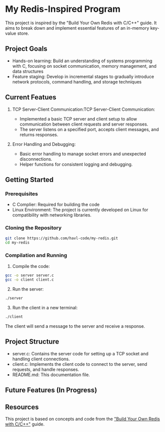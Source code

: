 # My Redis-Inspired Program

This project is inspired by the "Build Your Own Redis with C/C++" guide. It aims to break down and implement essential features of an in-memory key-value store.

## Project Goals
- Hands-on learning: Build an understanding of systems programming with C, focusing on socket communication, memory management, and data structures
- Feature staging: Develop in incremental stages to gradually introduce network protocols, command handling, and storage techniques

## Current Featues
1. TCP Server-Client Communication:TCP Server-Client Communication:
   - Implemented a basic TCP server and client setup to allow communication between client requests and server responses.
   - The server listens on a specified port, accepts client messages, and returns responses.

2. Error Handling and Debugging:
   - Basic error handling to manage socket errors and unexpected disconnections.
   - Helper functions for consistent logging and debugging. 

## Getting Started
### Prerequisites
- C Complier: Required for building the code
- Linux Environment: The project is currently developed on Linux for compatibility with networking libraries.

### Cloning the Repository
```bash
git clone https://github.com/havl-code/my-redis.git
cd my-redis
```

### Compilation and Running
1. Compile the code:
```bash
gcc -o server server.c
gcc -o client client.c
```
2. Run the server:
```bash
./server
```
3. Run the client in a new terminal:
```bash
./client
```
The client will send a message to the server and receive a response.

## Project Structure
- server.c: Contains the server code for setting up a TCP socket and handling client connections.
- client.c: Implements the client code to connect to the server, send requests, and handle responses.
- README.md: This documentation file.

## Future Features (In Progress)

## Resources
This project is based on concepts and code from the ["Build Your Own Redis with C/C++"](https://build-your-own.org/redis) guide.